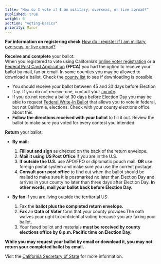 ```yaml
---
title: "How do I vote if I am military, overseas, or live abroad?"
published: true
weight: 6
section: "voting-basics"
priority: Minor
---
```

**For information on registering check** [How do I register if I am military, overseas, or live abroad?](#item-military-overseas)  

**Receive and complete** your ballot:  
When you registered to vote using California’s [online voter registration](http://registertovote.ca.gov/) or a [Federal Post Card Application](https://www.fvap.gov/uploads/FVAP/Outreach-Materials/FVAP_FPCA.pdf) **(FPCA)** you had the option to receive your ballot by mail, fax or email. In some counties you may be allowed to download a ballot. Check the [county list](http://www.sos.ca.gov/elections/voter-registration/military-overseas-voters/) to see if downloading is possible.  
- You should receive your ballot between 45 and 30 days before Election Day.  If you do not receive one, contact your [county](http://www.sos.ca.gov/elections/voter-registration/military-overseas-voters/).  
- If you do not receive a ballot 30 days before Election Day you may be able to request [Federal Write-In Ballot](https://www.fvap.gov/uploads/FVAP/Forms/fwab2013.pdf) that allows you to vote in federal, but not California, elections. Check with your county elections office about this.  
- **Follow the directions received with your ballot** to fill it out. 
Review the ballot to make sure you voted for every contest you intended.  

**Return** your ballot:  
- **By mail:**  
	1. **Fill out and sign** as directed on the back of the return envelope.  
	2. **Mail it using US Post Office** if you are in the U.S.  
	3. **If outside the U.S.** use APO/FPO or diplomatic pouch mail. **OR** use foreign postal system and make sure you use the correct postage.  
    4. **Consult your post office** to find out when the ballot should be mailed to make sure it is postmarked no later than Election Day and arrives in your county no later than three days after Election Day. **In other words, mail your ballot back before Election Day.**  

- **By fax** if you are living outside the territorial US:  
	1. Fax the **ballot plus the completed return envelope.**  
	2. **Fax** an **Oath of Voter** form that your county provides.The oath waives your right to confidential voting because you are faxing your ballot.  
	3. Your faxed ballot and materials **must be received by county elections office by 8 p.m. Pacific time on Election Day.**   

**While you may request your ballot by email or download it, you may not return your completed ballot by email.**   

Visit the [California Secretary of State](http://www.sos.ca.gov/elections/voter-registration/military-overseas-voters/) for more information.
